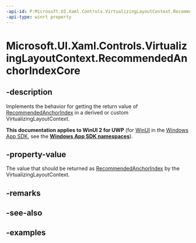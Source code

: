```yaml
---
-api-id: P:Microsoft.UI.Xaml.Controls.VirtualizingLayoutContext.RecommendedAnchorIndexCore
-api-type: winrt property
---
```


# Microsoft.UI.Xaml.Controls.VirtualizingLayoutContext.RecommendedAnchorIndexCore

<!--
protected virtual int RecommendedAnchorIndexCore { get; }
-->

## -description

Implements the behavior for getting the return value of [RecommendedAnchorIndex](virtualizinglayoutcontext_recommendedanchorindex.md) in a derived or custom VirtualizingLayoutContext.

**This documentation applies to WinUI 2 for UWP** (for [WinUI](/windows/apps/winui/winui3/) in the [Windows App SDK](/windows/apps/windows-app-sdk/), see the **[Windows App SDK namespaces](/windows/windows-app-sdk/api/winrt/)**).

## -property-value

The value that should be returned as [RecommendedAnchorIndex](virtualizinglayoutcontext_recommendedanchorindex.md) by the VirtualizingLayoutContext.

## -remarks

## -see-also

## -examples

